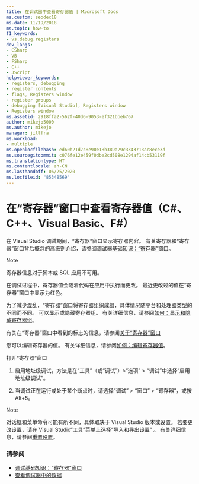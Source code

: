 ```yaml
---
title: 在调试器中查看寄存器值 | Microsoft Docs
ms.custom: seodec18
ms.date: 11/19/2018
ms.topic: how-to
f1_keywords:
- vs.debug.registers
dev_langs:
- CSharp
- VB
- FSharp
- C++
- JScript
helpviewer_keywords:
- registers, debugging
- register contents
- flags, Registers window
- register groups
- debugging [Visual Studio], Registers window
- Registers window
ms.assetid: 2918ffa2-562f-40d6-9053-ef321bbeb767
author: mikejo5000
ms.author: mikejo
manager: jillfra
ms.workload:
- multiple
ms.openlocfilehash: ed60b21d7c8e90e18b389a29c3343713ac8ece3d
ms.sourcegitcommit: c076fe12e459f0dbe2cd508e1294af14cb53119f
ms.translationtype: HT
ms.contentlocale: zh-CN
ms.lasthandoff: 06/25/2020
ms.locfileid: "85348569"
---
```

# <a name="view-register-values-in-the-registers-window-c-c-visual-basic-f"></a>在“寄存器”窗口中查看寄存器值（C#、C++、Visual Basic、F#）

在 Visual Studio 调试期间，“寄存器”窗口显示寄存器内容。 有关寄存器和“寄存器”窗口背后概念的高级别介绍，请参阅[调试器基础知识：“寄存器”窗口](../debugger/debugging-basics-registers-window.md)。

> [!NOTE]
> 寄存器信息对于脚本或 SQL 应用不可用。

在调试过程中，寄存器值会随着代码在应用中执行而更改。 最近更改过的值在“寄存器”窗口中显示为红色。

为了减少混乱，“寄存器”窗口将寄存器组织成组，具体情况随平台和处理器类型的不同而不同。 可以显示或隐藏寄存器组。 有关详细信息，请参阅[如何：显示和隐藏寄存器组](../debugger/how-to-display-and-hide-register-groups.md)。

有关在“寄存器”窗口中看到的标志的信息，请参阅[关于“寄存器”窗口](../debugger/debugging-basics-registers-window.md)

您可以编辑寄存器的值。 有关详细信息，请参阅[如何：编辑寄存器值](../debugger/how-to-edit-a-register-value.md)。

打开“寄存器”窗口

1. 启用地址级调试，方法是在“工具”（或“调试”）>“选项” > “调试”中选择“启用地址级调试”。

1. 当调试正在运行或处于某个断点时，请选择“调试” > “窗口” > “寄存器”，或按 Alt+5。

>[!NOTE]
>对话框和菜单命令可能有所不同，具体取决于 Visual Studio 版本或设置。 若要更改设置，请在 Visual Studio“工具”菜单上选择“导入和导出设置” 。 有关详细信息，请参阅[重置设置](../ide/environment-settings.md#reset-settings)。

### <a name="see-also"></a>请参阅

- [调试基础知识：“寄存器”窗口](../debugger/debugging-basics-registers-window.md)
- [查看调试器中的数据](../debugger/viewing-data-in-the-debugger.md)
